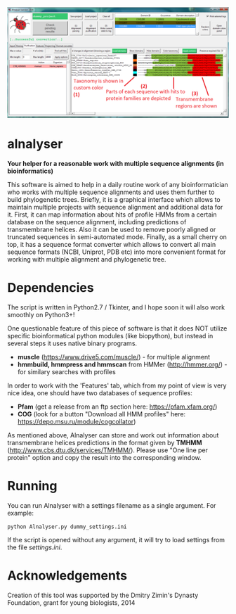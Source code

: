 <img src="https://github.com/udavdasha/alnalyser/blob/master/images/adv_image.png" alt="Alnalyser preview">

# alnalyser
**Your helper for a reasonable work with multiple sequence alignments (in bioinformatics)**

This software is aimed to help in a daily routine work of any bioinformatician who works with multiple 
sequence alignments and uses them further to build phylogenetic trees. Briefly, it is a graphical interface
which allows to maintain multiple projects with sequence alignment and additional data for it. First, it
can map information about hits of profile HMMs from a certain database on the sequence alignment, including
predictions of transmembrane helices. Also it can be used to remove poorly aligned or truncated sequences in 
semi-automated mode. Finally, as a small cherry on top, it has a sequence format converter which allows to 
convert all main sequence formats (NCBI, Uniprot, PDB etc) into more convenient format for working with
multiple alignment and phylogenetic tree.

# Dependencies
The script is written in Python2.7 / Tkinter, and I hope soon it will also work smoothly on Python3+!

One questionable feature of this piece of software is that it does NOT utilize specific bioinformatical
python modules (like biopython), but instead in several steps it uses native binary programs.
* **muscle** (https://www.drive5.com/muscle/) - for multiple alignment
* **hmmbuild, hmmpress and hmmscan** from HMMer (http://hmmer.org/) - for similary searches with profiles

In order to work with the 'Features' tab, which from my point of view is very nice idea, one should have two
databases of sequence profiles:
* **Pfam** (get a release from an ftp section here: https://pfam.xfam.org/)
* **COG** (look for a button "Download all HMM profiles" here: https://depo.msu.ru/module/cogcollator)

As mentioned above, Alnalyser can store and work out information about transmembrane helices predictions
in the format given by **TMHMM** (http://www.cbs.dtu.dk/services/TMHMM/). Please use "One line per protein" option
and copy the result into the corresponding window.

# Running
You can run Alnalyser with a settings filename as a single argument. For example:
```
python Alnalyser.py dummy_settings.ini
```
If the script is opened without any argument, it will try to load settings from the file *settings.ini*.

# Acknowledgements
Creation of this tool was supported by the Dmitry Zimin's Dynasty Foundation, grant for young biologists, 2014
